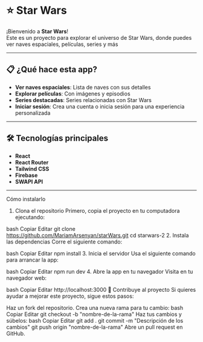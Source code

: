 # ⭐ Star Wars

¡Bienvenido a **Star Wars**!  
Este es un proyecto para explorar el universo de Star Wars, donde puedes ver naves espaciales, películas, series y más

---

## 📋 ¿Qué hace esta app?  

- **Ver naves espaciales**: Lista de naves con sus detalles
- **Explorar películas**: Con imágenes y episodios  
- **Series destacadas**: Series relacionadas con Star Wars  
- **Iniciar sesión**: Crea una cuenta o inicia sesión para una experiencia personalizada 

---

## 🛠 Tecnologías principales  

- **React**  
- **React Router**  
- **Tailwind CSS**  
- **Firebase**  
- **SWAPI API**  

---

Cómo instalarlo
1. Clona el repositorio
Primero, copia el proyecto en tu computadora ejecutando:

bash
Copiar
Editar
git clone https://github.com/MariamArsenyan/starWars.git
cd starwars-2
2. Instala las dependencias
Corre el siguiente comando:

bash
Copiar
Editar
npm install
3. Inicia el servidor
Usa el siguiente comando para arrancar la app:

bash
Copiar
Editar
npm run dev
4. Abre la app en tu navegador
Visita en tu navegador web:

bash
Copiar
Editar
http://localhost:3000
🤝 Contribuye al proyecto
Si quieres ayudar a mejorar este proyecto, sigue estos pasos:

Haz un fork del repositorio.
Crea una nueva rama para tu cambio:
bash
Copiar
Editar
git checkout -b "nombre-de-la-rama"
Haz tus cambios y súbelos:
bash
Copiar
Editar
git add .
git commit -m "Descripción de los cambios"
git push origin "nombre-de-la-rama"
Abre un pull request en GitHub.